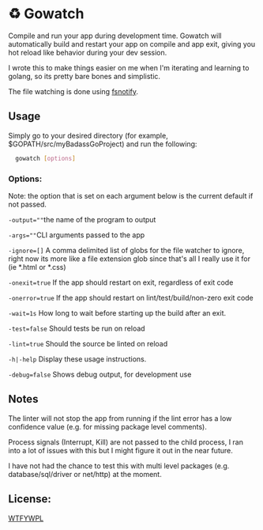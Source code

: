 # :recycle: Gowatch

Compile and run your app during development time. Gowatch will automatically build and restart your app on compile and app exit,
giving you hot reload like behavior during your dev session.

I wrote this to make things easier on me when I'm iterating and learning to golang, so its pretty bare bones and simplistic.

The file watching is done using [fsnotify](https://github.com/go-fsnotify/fsnotify).

## Usage

Simply go to your desired directory (for example, $GOPATH/src/myBadassGoProject) and run the following:

```sh
  gowatch [options]
```

### Options:

Note: the option that is set on each argument below is the current default if not passed.

`-output=""`the name of the program to output

`-args=""`CLI arguments passed to the app

`-ignore=[]`  A comma delimited list of globs for the file watcher to ignore, right now its more like a file extension glob since that's all I really use it for (ie \*.html or \*.css)

 `-onexit=true`  If the app should restart on exit, regardless of exit code

`-onerror=true` If the app should restart on lint/test/build/non-zero exit code

`-wait=1s` How long to wait before starting up the build after an exit.

 `-test=false` Should tests be run on reload

 `-lint=true` Should the source be linted on reload

`-h|-help` Display these usage instructions.

`-debug=false` Shows debug output, for development use


## Notes

The linter will not stop the app from running if the lint error has a low confidence value (e.g. for missing package level comments).

Process signals (Interrupt, Kill) are not passed to the child process, I ran into a lot of issues with this but I might figure it out in the near future.

I have not had the chance to test this with multi level packages (e.g. database/sql/driver or net/http) at the moment.

## License:

[WTFYWPL](https://en.wikipedia.org/wiki/WTFPL)
